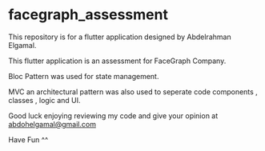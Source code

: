 # facegraph_assessment

This repository is for a flutter application designed by Abdelrahman Elgamal.

This flutter application is an assessment for FaceGraph Company.

Bloc Pattern was used for state management.

MVC an architectural pattern was also used to seperate code components , classes , logic and UI.

Good luck enjoying reviewing my code and give your opinion at abdohelgamal@gmail.com  

Have Fun ^^
